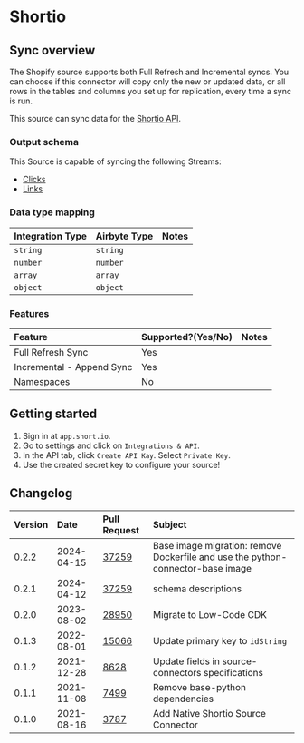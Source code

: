 # Shortio

## Sync overview

The Shopify source supports both Full Refresh and Incremental syncs. You can choose if this connector will copy only the new or updated data, or all rows in the tables and columns you set up for replication, every time a sync is run.

This source can sync data for the [Shortio API](https://developers.short.io/reference).

### Output schema

This Source is capable of syncing the following Streams:

* [Clicks](https://developers.short.io/reference#getdomaindomainidlink_clicks)
* [Links](https://developers.short.io/reference#apilinksget)

### Data type mapping

| Integration Type | Airbyte Type | Notes |
| :--- | :--- | :--- |
| `string` | `string` |  |
| `number` | `number` |  |
| `array` | `array` |  |
| `object` | `object` |  |

### Features

| Feature | Supported?\(Yes/No\) | Notes |
| :--- | :--- | :--- |
| Full Refresh Sync | Yes |  |
| Incremental - Append Sync | Yes |  |
| Namespaces | No |  |

## Getting started

1. Sign in at `app.short.io`.
2. Go to settings and click on `Integrations & API`.
3. In the API tab, click `Create API Kay`. Select `Private Key`.
4. Use the created secret key to configure your source!

## Changelog

| Version | Date       | Pull Request                                             | Subject                                                            |
| :------ | :--------- | :------------------------------------------------------- | :----------------------------------------------------------------- |
| 0.2.2 | 2024-04-15 | [37259](https://github.com/airbytehq/airbyte/pull/37259) | Base image migration: remove Dockerfile and use the python-connector-base image |
| 0.2.1 | 2024-04-12 | [37259](https://github.com/airbytehq/airbyte/pull/37259) | schema descriptions |
|  0.2.0  | 2023-08-02 | [28950](https://github.com/airbytehq/airbyte/pull/28950) | Migrate to Low-Code CDK                                            |
|  0.1.3  | 2022-08-01 | [15066](https://github.com/airbytehq/airbyte/pull/15066) | Update primary key to `idString`                                   |
|  0.1.2  | 2021-12-28 | [8628](https://github.com/airbytehq/airbyte/pull/8628)   | Update fields in source-connectors specifications                  |
|  0.1.1  | 2021-11-08 | [7499](https://github.com/airbytehq/airbyte/pull/7499)   | Remove base-python dependencies                                    |
|  0.1.0  | 2021-08-16 | [3787](https://github.com/airbytehq/airbyte/pull/5418)   | Add Native Shortio Source Connector                                |

